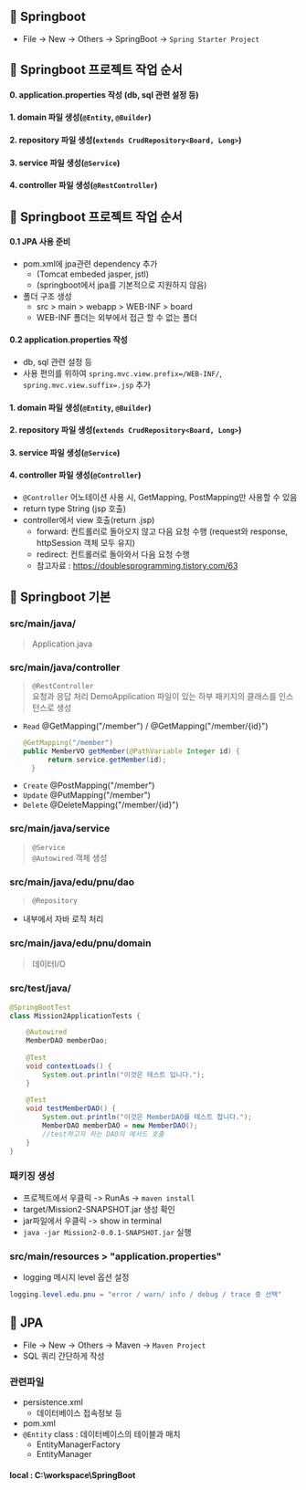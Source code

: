 ## 💜 Springboot
+ File -> New -> Others -> SpringBoot -> `Spring Starter Project`

## 💜 Springboot 프로젝트 작업 순서
#### 0. application.properties 작성 (db, sql 관련 설정 등)
#### 1. domain 파일 생성(`@Entity`, `@Builder`)
#### 2. repository 파일 생성(`extends CrudRepository<Board, Long>`)
#### 3. service 파일 생성(`@Service`)
#### 4. controller 파일 생성(`@RestController`)

## 💜 Springboot 프로젝트 작업 순서
#### 0.1 JPA 사용 준비
+ pom.xml에 jpa관련 dependency 추가
  + (Tomcat embeded jasper, jstl)
  + (springboot에서 jpa를 기본적으로 지원하지 않음)
+ 폴더 구조 생성
  + src > main > webapp > WEB-INF > board
  + WEB-INF 폴더는 외부에서 접근 할 수 없는 폴더
#### 0.2 application.properties 작성
  + db, sql 관련 설정 등
  + 사용 편의를 위하여 `spring.mvc.view.prefix=/WEB-INF/`, `spring.mvc.view.suffix=.jsp` 추가
#### 1. domain 파일 생성(`@Entity`, `@Builder`)
#### 2. repository 파일 생성(`extends CrudRepository<Board, Long>`)
#### 3. service 파일 생성(`@Service`)
#### 4. controller 파일 생성(`@Controller`)
   + `@Controller` 어노테이션 사용 시, GetMapping, PostMapping만 사용할 수 있음
   + return type String (jsp 호출)
   + controller에서 view 호출(return .jsp)
      + forward: 컨트롤러로 돌아오지 않고 다음 요청 수행 (request와 response, httpSession 객체 모두 유지)
      + redirect: 컨트롤러로 돌아와서 다음 요청 수행   
      + 참고자료 : https://doublesprogramming.tistory.com/63

## 💜 Springboot 기본
### src/main/java/
> Application.java

### src/main/java/controller
> `@RestController` <br>
> 요청과 응답 처리
> DemoApplication 파일이 있는 하부 패키지의 클래스를 인스턴스로 생성
  + `Read` @GetMapping("/member") / @GetMapping("/member/{id}")
    ```java
    @GetMapping("/member")
    public MemberVO getMember(@PathVariable Integer id) {
		  return service.getMember(id);
	  }
    ```
  + `Create` @PostMapping("/member")
  + `Update` @PutMapping("/member")
  + `Delete` @DeleteMapping("/member/{id}")
  
### src/main/java/service
> `@Service` <br>
> `@Autowired` 객체 생성

### src/main/java/edu/pnu/dao
> `@Repository` <br>
+ 내부에서 자바 로직 처리

### src/main/java/edu/pnu/domain
> 데이터I/O

### src/test/java/
```java
@SpringBootTest
class Mission2ApplicationTests {

	@Autowired
	MemberDAO memberDao;
	
	@Test
	void contextLoads() {
		System.out.println("이것은 테스트 입니다.");
	}
	
	@Test
	void testMemberDAO() {
		System.out.println("이것은 MemberDAO를 테스트 합니다.");
		MemberDAO memberDAO = new MemberDAO();
		//test하고자 하는 DAO의 메서드 호출
	}
}
```

### 패키징 생성
+ 프로젝트에서 우클릭 -> RunAs -> `maven install`
+ target/Mission2-SNAPSHOT.jar 생성 확인
+ jar파일에서 우클릭 -> show in terminal
+ `java -jar Mission2-0.0.1-SNAPSHOT.jar` 실행

### src/main/resources > "application.properties"
+ logging 메시지 level 옵션 설정
```java
logging.level.edu.pnu = "error / warn/ info / debug / trace 중 선택"
```

## 💜 JPA
+ File -> New -> Others -> Maven -> `Maven Project`
+ SQL 쿼리 간단하게 작성

### 관련파일
+ persistence.xml
   + 데이터베이스 접속정보 등
+ pom.xml
+ `@Entity` class : 데이터베이스의 테이블과 매치
   + EntityManagerFactory 
   + EntityManager


#### local : C:\workspace\SpringBoot
